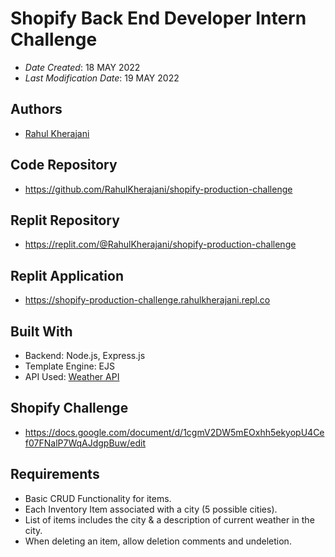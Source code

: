 # Shopify Back End Developer Intern Challenge

- _Date Created_: 18 MAY 2022
- _Last Modification Date_: 19 MAY 2022

## Authors

- [Rahul Kherajani](rahulkherajani20@gmail.com)

## Code Repository

- https://github.com/RahulKherajani/shopify-production-challenge

## Replit Repository

- https://replit.com/@RahulKherajani/shopify-production-challenge

## Replit Application

- https://shopify-production-challenge.rahulkherajani.repl.co

## Built With

- Backend: Node.js, Express.js
- Template Engine: EJS
- API Used: [Weather API](https://www.weatherapi.com/)

## Shopify Challenge

- https://docs.google.com/document/d/1cgmV2DW5mEOxhh5ekyopU4Cef07FNalP7WqAJdgpBuw/edit

## Requirements

- Basic CRUD Functionality for items.
- Each Inventory Item associated with a city (5 possible cities).
- List of items includes the city & a description of current weather in the city.
- When deleting an item, allow deletion comments and undeletion.

